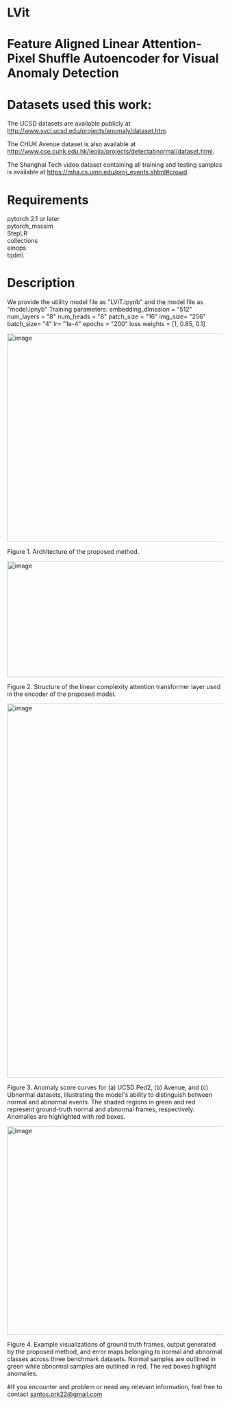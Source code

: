 # LVit
# Feature Aligned Linear Attention-Pixel Shuffle Autoencoder for Visual Anomaly Detection

# Datasets used this work:
The UCSD datasets are available publicly at http://www.svcl.ucsd.edu/projects/anomaly/dataset.htm.

The CHUK Avenue dataset is also available at http://www.cse.cuhk.edu.hk/leojia/projects/detectabnormal/dataset.html.

The Shanghai Tech video dataset containing all training and testing samples is available at https://mha.cs.umn.edu/proj_events.shtml#crowd.

# Requirements
pytorch 2.1 or later\
pytorch_msssim\
StepLR\
collections\
einops\
tqdm\

# Description
We provide the utlility model file as "LViT.ipynb" and the model file as "model.ipnyb"
Training parameters:
embedding_dimesion = "512"
num_layers = "8"
num_heads = "8"
patch_size = "16"
img_size= "256"
batch_size= "4"
lr= "1e-4"
epochs = "200"
loss weights = [1, 0.85, 0.1]


<img width="951" height="486" alt="image" src="https://github.com/user-attachments/assets/39692c6c-4588-4263-9bd5-72d958f07ccb" />

Figure 1. Architecture of the proposed method.

<img width="948" height="270" alt="image" src="https://github.com/user-attachments/assets/527e29e2-758c-411c-b6b3-84ebbd2494ac" />

Figure 2. Structure of the linear complexity attention transformer layer used in the encoder of the proposed model.

<img width="917" height="872" alt="image" src="https://github.com/user-attachments/assets/5a3d97da-edb1-4d3d-be2a-18de1ae51054" />

Figure 3. Anomaly score curves for (a) UCSD Ped2, (b) Avenue, and (c) Ubnormal datasets, illustrating the model's ability to distinguish between normal and abnormal events. The shaded regions in green and red represent ground-truth normal and abnormal frames, respectively. Anomalies are highlighted with red boxes.

<img width="940" height="486" alt="image" src="https://github.com/user-attachments/assets/78c76aa9-0cdd-40c7-aa61-42674e2c27ec" />

Figure 4. Example visualizations of ground truth frames, output generated by the proposed method, and error maps belonging to normal and abnormal classes across three benchmark datasets. Normal samples are outlined in green while abnormal samples are outlined in red. The red boxes highlight anomalies.

#If you encounter and problem or need any relevant information, feel free to contact santos.prk22@gmail.com




